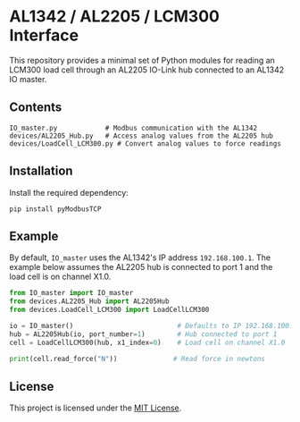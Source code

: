 # AL1342 / AL2205 / LCM300 Interface

This repository provides a minimal set of Python modules for reading an LCM300 load
cell through an AL2205 IO-Link hub connected to an AL1342 IO master.

## Contents

```
IO_master.py            # Modbus communication with the AL1342
devices/AL2205_Hub.py   # Access analog values from the AL2205 hub
devices/LoadCell_LCM300.py # Convert analog values to force readings
```

## Installation

Install the required dependency:

```
pip install pyModbusTCP
```

## Example
By default, `IO_master` uses the AL1342's IP address `192.168.100.1`. The
example below assumes the AL2205 hub is connected to port 1 and the load cell
is on channel X1.0.

```python
from IO_master import IO_master
from devices.AL2205_Hub import AL2205Hub
from devices.LoadCell_LCM300 import LoadCellLCM300

io = IO_master()                          # Defaults to IP 192.168.100.1
hub = AL2205Hub(io, port_number=1)        # Hub connected to port 1
cell = LoadCellLCM300(hub, x1_index=0)    # Load cell on channel X1.0

print(cell.read_force("N"))              # Read force in newtons
```

## License

This project is licensed under the [MIT License](LICENSE).
